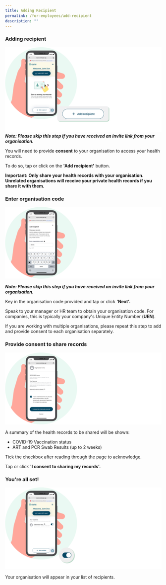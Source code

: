 ```yaml
---
title: Adding Recipient
permalink: /for-employees/add-recipient
description: ""
---
```

### **Adding recipient**
![Alt text for image on Isomer site](/images/guide/Add%20recipient.png)
***Note: Please skip this step if you have received an invite link from your organisation.***

You will need to provide **consent** to your organisation to access your health records.

To do so, tap or click on the **'Add recipient'** button.

**Important:
Only share your health records with your organisation. Unrelated organisations will receive your private health records if you share it with them.**


### **Enter organisation code**
![Alt text for image on Isomer site](/images/guide/Enter%20code.png)

***Note: Please skip this step if you have received an invite link from your organisation.***

Key in the organisation code provided and tap or click **'Next'.** 

Speak to your manager or HR team to obtain your organisation code. For companies, this is typically your company's Unique Entity Number (**UEN**).

If you are working with multiple organisations, please repeat this step to add and provide consent to each organisation separately.

### **Provide consent to share records**
![Alt text for image on Isomer site](/images/guide/Consent.png)

A summary of the health records to be shared will be shown:
* COVID-19 Vaccination status 
* ART and PCR Swab Results (up to 2 weeks)

Tick the checkbox after reading through the page to acknowledge.

Tap or click  **'I consent to sharing my records'.**



### **You're all set!**
![Alt text for image on Isomer site](/images/guide/Toggle%20on.png)

Your organisation will appear in your list of recipients.